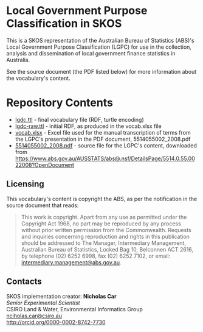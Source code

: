 # Local Government Purpose Classification in SKOS
This is a SKOS representation of the Australian Bureau of Statistics (ABS)'s Local Government Purpose Classification (LGPC) for use in the collection, analysis and dissemination of local government finance statistics in Australia.

See the source document (the PDF listed below) for more information about the vocabulary's content.


# Repository Contents
* [lgdc.ttl](lgdc.ttl) - final vocabulary file (RDF, turtle encoding)
* [lgdc-raw.ttl](lgdcraw.ttl) - initial RDF, as produced in the vocab.xlsx file
* [vocab.xlsx](vocab.xlsx) - Excel file used for the manual transcription of terms from the LGPC's presentation in the PDF document, 5514055002_2008.pdf
* [5514055002_2008.pdf](5514055002_2008.pdf) - source file for the LGPC's content, downloaded from <https://www.abs.gov.au/AUSSTATS/abs@.nsf/DetailsPage/5514.0.55.0022008?OpenDocument>


## Licensing
This vocabulary's content is copyright the ABS, as per the notification in the source document that reads:

> This work is copyright. Apart from any use as permitted under the Copyright Act 1968, no part may be reproduced by any process without prior written permission from the Commonwealth. Requests and inquiries concerning reproduction and rights in this publication should be addressed to The Manager, Intermediary Management, Australian Bureau of Statistics, Locked Bag 10, Belconnen ACT 2616, by telephone (02) 6252 6998, fax (02) 6252 7102, or email: <intermediary.management@abs.gov.au>.


## Contacts
SKOS implementation creator:
**Nicholas Car**  
*Senior Experimental Scientist*  
CSIRO Land & Water, Environmental Informatics Group  
<nciholas.car@csiro.au>  
<http://orcid.org/0000-0002-8742-7730>
